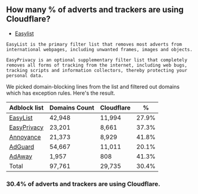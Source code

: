 ## How many % of adverts and trackers are using Cloudflare?


- [Easylist](https://web.archive.org/web/20210516110248/https://easylist.to/)
```
EasyList is the primary filter list that removes most adverts from international webpages, including unwanted frames, images and objects.

EasyPrivacy is an optional supplementary filter list that completely removes all forms of tracking from the internet, including web bugs, tracking scripts and information collectors, thereby protecting your personal data.
```


We picked domain-blocking lines from the list and filtered out domains which has exception rules.
Here's the result.


| Adblock list | Domains Count | Cloudflare | % |
| --- | --- | --- | --- |
| [EasyList](https://easylist.to/easylist/easylist.txt) | 42,948 | 11,994 | 27.9% |
| [EasyPrivacy](https://easylist.to/easylist/easyprivacy.txt) | 23,201 | 8,661 | 37.3% |
| [Annoyance](https://secure.fanboy.co.nz/fanboy-annoyance.txt) | 21,373 | 8,929 | 41.8% |
| [AdGuard](https://adguardteam.github.io/AdGuardSDNSFilter/Filters/filter.txt) | 54,667 | 11,011 | 20.1% |
| [AdAway](https://raw.githubusercontent.com/AdAway/adaway.github.io/master/hosts.txt) | 1,957 | 808 | 41.3% |
| Total | 97,761 | 29,735 | 30.4% |


### 30.4% of adverts and trackers are using Cloudflare.